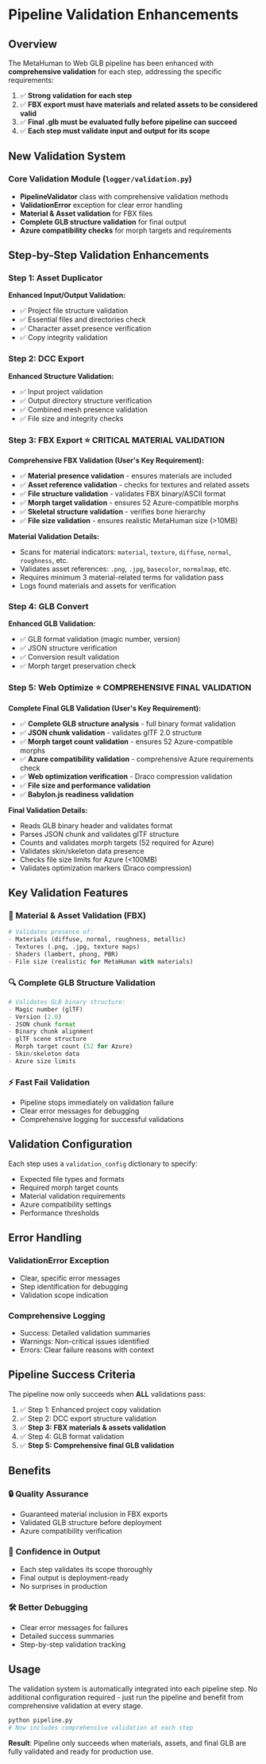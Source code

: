 # Pipeline Validation Enhancements

## Overview
The MetaHuman to Web GLB pipeline has been enhanced with **comprehensive validation** for each step, addressing the specific requirements:

1. ✅ **Strong validation for each step**
2. ✅ **FBX export must have materials and related assets to be considered valid**
3. ✅ **Final .glb must be evaluated fully before pipeline can succeed**
4. ✅ **Each step must validate input and output for its scope**

## New Validation System

### Core Validation Module (`logger/validation.py`)
- **PipelineValidator** class with comprehensive validation methods
- **ValidationError** exception for clear error handling
- **Material & Asset validation** for FBX files
- **Complete GLB structure validation** for final output
- **Azure compatibility checks** for morph targets and requirements

## Step-by-Step Validation Enhancements

### Step 1: Asset Duplicator
**Enhanced Input/Output Validation:**
- ✅ Project file structure validation
- ✅ Essential files and directories check
- ✅ Character asset presence verification
- ✅ Copy integrity validation

### Step 2: DCC Export
**Enhanced Structure Validation:**
- ✅ Input project validation
- ✅ Output directory structure verification
- ✅ Combined mesh presence validation
- ✅ File size and integrity checks

### Step 3: FBX Export ⭐ **CRITICAL MATERIAL VALIDATION**
**Comprehensive FBX Validation (User's Key Requirement):**
- ✅ **Material presence validation** - ensures materials are included
- ✅ **Asset reference validation** - checks for textures and related assets
- ✅ **File structure validation** - validates FBX binary/ASCII format
- ✅ **Morph target validation** - ensures 52 Azure-compatible morphs
- ✅ **Skeletal structure validation** - verifies bone hierarchy
- ✅ **File size validation** - ensures realistic MetaHuman size (>10MB)

**Material Validation Details:**
- Scans for material indicators: `material`, `texture`, `diffuse`, `normal`, `roughness`, etc.
- Validates asset references: `.png`, `.jpg`, `basecolor`, `normalmap`, etc.
- Requires minimum 3 material-related terms for validation pass
- Logs found materials and assets for verification

### Step 4: GLB Convert
**Enhanced GLB Validation:**
- ✅ GLB format validation (magic number, version)
- ✅ JSON structure verification
- ✅ Conversion result validation
- ✅ Morph target preservation check

### Step 5: Web Optimize ⭐ **COMPREHENSIVE FINAL VALIDATION**
**Complete Final GLB Validation (User's Key Requirement):**
- ✅ **Complete GLB structure analysis** - full binary format validation
- ✅ **JSON chunk validation** - validates glTF 2.0 structure
- ✅ **Morph target count validation** - ensures 52 Azure-compatible morphs
- ✅ **Azure compatibility validation** - comprehensive Azure requirements check
- ✅ **Web optimization verification** - Draco compression validation
- ✅ **File size and performance validation**
- ✅ **Babylon.js readiness validation**

**Final Validation Details:**
- Reads GLB binary header and validates format
- Parses JSON chunk and validates glTF structure
- Counts and validates morph targets (52 required for Azure)
- Validates skin/skeleton data presence
- Checks file size limits for Azure (<100MB)
- Validates optimization markers (Draco compression)

## Key Validation Features

### 🎨 Material & Asset Validation (FBX)
```python
# Validates presence of:
- Materials (diffuse, normal, roughness, metallic)
- Textures (.png, .jpg, texture maps)
- Shaders (lambert, phong, PBR)
- File size (realistic for MetaHuman with materials)
```

### 🔍 Complete GLB Structure Validation
```python
# Validates GLB binary structure:
- Magic number (glTF)
- Version (2.0)
- JSON chunk format
- Binary chunk alignment
- glTF scene structure
- Morph target count (52 for Azure)
- Skin/skeleton data
- Azure size limits
```

### ⚡ Fast Fail Validation
- Pipeline stops immediately on validation failure
- Clear error messages for debugging
- Comprehensive logging for successful validations

## Validation Configuration

Each step uses a `validation_config` dictionary to specify:
- Expected file types and formats
- Required morph target counts
- Material validation requirements
- Azure compatibility settings
- Performance thresholds

## Error Handling

### ValidationError Exception
- Clear, specific error messages
- Step identification for debugging
- Validation scope indication

### Comprehensive Logging
- Success: Detailed validation summaries
- Warnings: Non-critical issues identified
- Errors: Clear failure reasons with context

## Pipeline Success Criteria

The pipeline now only succeeds when **ALL** validations pass:

1. ✅ Step 1: Enhanced project copy validation
2. ✅ Step 2: DCC export structure validation
3. ✅ **Step 3: FBX materials & assets validation**
4. ✅ Step 4: GLB format validation
5. ✅ **Step 5: Comprehensive final GLB validation**

## Benefits

### 🔒 **Quality Assurance**
- Guaranteed material inclusion in FBX exports
- Validated GLB structure before deployment
- Azure compatibility verification

### 🚀 **Confidence in Output**
- Each step validates its scope thoroughly
- Final output is deployment-ready
- No surprises in production

### 🛠 **Better Debugging**
- Clear error messages for failures
- Detailed success summaries
- Step-by-step validation tracking

## Usage

The validation system is automatically integrated into each pipeline step. No additional configuration required - just run the pipeline and benefit from comprehensive validation at every stage.

```bash
python pipeline.py
# Now includes comprehensive validation at each step
```

**Result**: Pipeline only succeeds when materials, assets, and final GLB are fully validated and ready for production use.
